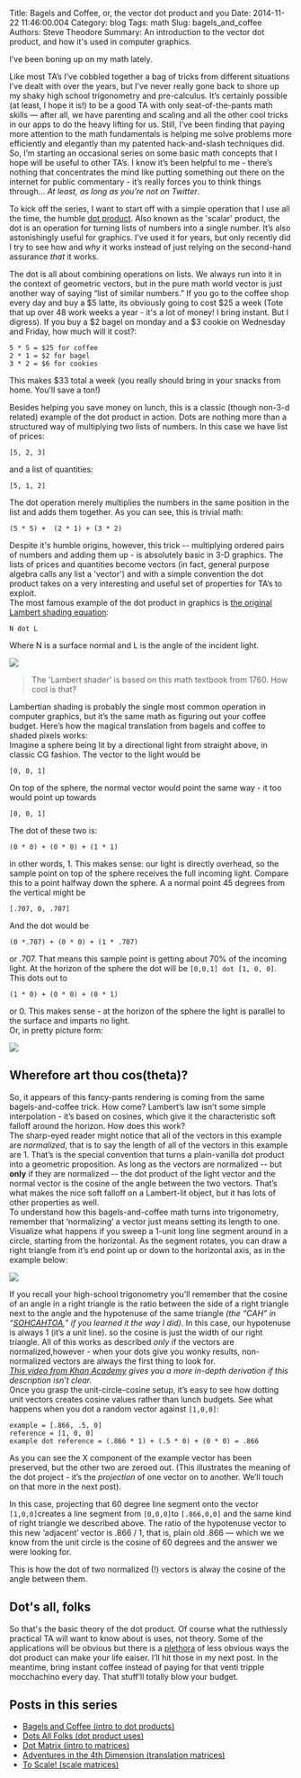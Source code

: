 Title: Bagels and Coffee, or, the vector dot product and you
Date: 2014-11-22 11:46:00.004
Category: blog
Tags: math
Slug: bagels_and_coffee
Authors: Steve Theodore
Summary: An introduction to the vector dot product, and how it's used in computer graphics.

I’ve been boning up on my math lately.   

Like most TA’s I’ve cobbled together a bag of tricks from different situations I’ve dealt with over the years, but I’ve never really gone back to shore up my shaky high school trigonometry and pre-calculus. It’s certainly possible (at least, I hope it is!) to be a good TA with only seat-of-the-pants math skills — after all, we have parenting and scaling and all the other cool tricks in our apps to do the heavy lifting for us. Still, I’ve been finding that paying more attention to the math fundamentals is helping me solve problems more efficiently and elegantly than my patented hack-and-slash techniques did.  
So, I’m starting an occasional series on some basic math concepts that I hope will be useful to other TA’s. I know it’s been helpful to me - there’s nothing that concentrates the mind like putting something out there on the internet for public commentary - it’s really forces you to think things through… _At least, as long as you’re not on Twitter_.  
  
  
To kick off the series, I want to start off with a simple operation that I use all the time, the humble [dot product](http://en.wikipedia.org/wiki/Dot_product). Also known as the 'scalar' product, the dot is an operation for turning lists of numbers into a single number. It’s also astonishingly useful for graphics. I’ve used it for years, but only recently did I try to see how and _why_ it works instead of just relying on the second-hand assurance _that_ it works.  

The dot is all about combining operations on lists. We always run into it in the context of geometric vectors, but in the pure math world vector is just another way of saying “list of similar numbers.” If you go to the coffee shop every day and buy a $5 latte, its obviously going to cost $25 a week (Tote that up over 48 work weeks a year - it's a lot of money! I bring instant. But I digress). If you buy a $2 bagel on monday and a $3 cookie on Wednesday and Friday, how much will it cost?:  

    
    
    5 * 5 = $25 for coffee  
    2 * 1 = $2 for bagel  
    3 * 2 = $6 for cookies  
    

This makes $33 total a week (you really should bring in your snacks from home. You'll save a ton!)   

Besides helping you save money on lunch, this is a classic (though non-3-d related) example of the dot product in action. Dots are nothing more than a structured way of multiplying two lists of numbers. In this case we have list of prices:  

    
    
    [5, 2, 3]  
    

and a list of quantities:  

    
    
    [5, 1, 2]  
    

The dot operation merely multiplies the numbers in the same position in the list and adds them together. As you can see, this is trivial math:  

    
    
    (5 * 5) +  (2 * 1) + (3 * 2)  
      
    

Despite it's humble origins, however, this trick -- multiplying ordered pairs of numbers and adding them up - is absolutely basic in 3-D graphics. The lists of prices and quantities become vectors (in fact, general purpose algebra calls any list a 'vector') and with a simple convention the dot product takes on a very interesting and useful set of properties for TA’s to exploit.  
The most famous example of the dot product in graphics is [the original Lambert shading equation](http://en.wikipedia.org/wiki/Lambertian_reflectance):  
    
    N dot L  
    

Where N is a surface normal and L is the angle of the incident light.   
  
  
[![](http://upload.wikimedia.org/wikipedia/commons/thumb/0/03/VisualPhotometry_Fig2_from_Lambert'sPhotometria.jpg/2880px-VisualPhotometry_Fig2_from_Lambert'sPhotometria.jpg)](http://upload.wikimedia.org/wikipedia/commons/thumb/0/03/VisualPhotometry_Fig2_from_Lambert'sPhotometria.jpg/2880px-VisualPhotometry_Fig2_from_Lambert'sPhotometria.jpg)  
  
> The 'Lambert shader' is based on this math textbook from 1760. How cool is that?  
  
Lambertian shading is probably the single most common operation in computer graphics, but it’s the same math as figuring out your coffee budget. Here’s how the magical translation from bagels and coffee to shaded pixels works:  
Imagine a sphere being lit by a directional light from straight above, in classic CG fashion. The vector to the light would be   

    
    
    [0, 0, 1]  
    

On top of the sphere, the normal vector would point the same way - it too would point up towards  

    
    
    [0, 0, 1]  
    

The dot of these two is:  

    
    
    (0 * 0) + (0 * 0) + (1 * 1)   
    

in other words, 1. This makes sense: our light is directly overhead, so the sample point on top of the sphere receives the full incoming light. Compare this to a point halfway down the sphere. A a normal point 45 degrees from the vertical might be   

    
    
    [.707, 0, .707]  
    

And the dot would be  

    
    
    (0 *.707) + (0 * 0) + (1 * .707)  
    

or .707. That means this sample point is getting about 70% of the incoming light. At the horizon of the sphere the dot will be `[0,0,1] dot [1, 0, 0]`. This dots out to   

    
    
    (1 * 0) + (0 * 0) + (0 * 1)   
    

or 0. This makes sense - at the horizon of the sphere the light is parallel to the surface and imparts no light.  
Or, in pretty picture form:  


[![](http://www.upvector.com/pages/Tutorials/Intro%20to%20Shaders/images/lambert1.gif)](http://www.upvector.com/pages/Tutorials/Intro%20to%20Shaders/images/lambert1.gif)

  


## Wherefore art thou cos(theta)?

So, it appears of this fancy-pants rendering is coming from the same bagels-and-coffee trick. How come? Lambert’s law isn’t some simple interpolation - it’s based on cosines, which give it the characteristic soft falloff around the horizon. How does this work?  
The sharp-eyed reader might notice that all of the vectors in this example are _normalized_, that is to say the length of all of the vectors in this example are 1. That’s is the special convention that turns a plain-vanilla dot product into a geometric proposition. As long as the vectors are normalized -- but **only** if they are normalized -- the dot product of the light vector and the normal vector is the cosine of the angle between the two vectors. That’s what makes the nice soft falloff on a Lambert-lit object, but it has lots of other properties as well.  
To understand how this bagels-and-coffee math turns into trigonometry, remember that ‘normalizing’ a vector just means setting its length to one. Visualize what happens if you sweep a 1-unit long line segment around in a circle, starting from the horizontal. As the segment rotates, you can draw a right triangle from it’s end point up or down to the horizontal axis, as in the example below:  
  


[![](http://www.mathsisfun.com/geometry/images/circle-unit-sct.gif)](http://www.mathsisfun.com/geometry/images/circle-unit-sct.gif)

  
If you recall your high-school trigonometry you’ll remember that the cosine of an angle in a right triangle is the ratio between the side of a right triangle next to the angle and the hypotenuse of the same triangle _(the “CAH” in “[SOHCAHTOA](http://www.mathwords.com/s/sohcahtoa.htm),” if you learned it the way I did)_. In this case, our hypotenuse is always 1 (it’s a unit line). so  the cosine is just the width of our right triangle. All of this works as described _only_ if the vectors are normalized,however - when your dots give you wonky results, non-normalized vectors are always the first thing to look for.  
_[This video from Khan Academy](https://www.youtube.com/watch?v=ZffZvSH285c) gives you a more in-depth derivation if this description isn’t clear._  
Once you grasp the unit-circle-cosine setup, it’s easy to see how dotting unit vectors creates cosine values rather than lunch budgets. See what happens when you dot a random vector against `[1,0,0]`:  

    
    
    example = [.866, .5, 0]  
    reference = [1, 0, 0]  
    example dot reference = (.866 * 1) + (.5 * 0) + (0 * 0) = .866  
    

As you can see the X component of the example vector has been preserved, but the other two are zeroed out. (This illustrates the meaning of the dot project - it’s the _projection_ of one vector on to another. We’ll touch on that more in the next post).   

In this case, projecting that 60 degree line segment onto the vector `[1,0,0]`creates a line segment from `[0,0,0]`to `[.866,0,0]` and the same kind of right triangle we described above. The ratio of the hypotenuse vector to this new ‘adjacent’ vector is .866 / 1, that is, plain old .866 — which we we know from the unit circle is the cosine of 60 degrees and the answer we were looking for.   

This is how the dot of two normalized (!) vectors is alway the cosine of the angle between them.  


## Dot's all, folks

So that's the basic theory of the dot product. Of course what the ruthlessly practical TA will want to know about is uses, not theory. Some of the applications will be obvious but there is a [plethora](https://www.youtube.com/watch?v=-mTUmczVdik) of less obvious ways the dot product can make your life eaiser. I’ll hit those in my next post.  In the meantime, bring instant coffee instead of paying for that venti tripple mocchachino every day. That stuff’ll totally blow your budget.  
  


##  Posts in this series

  * [Bagels and Coffee (intro to dot products)](http://techartsurvival.blogspot.com/2014/11/bagels-and-coffee-or-vector-dot-product.html)
  * [Dots All Folks (dot product uses)](http://techartsurvival.blogspot.com/2014/11/dots-all-folks.html)
  * [Dot Matrix (intro to matrices)](http://techartsurvival.blogspot.com/2014/12/dot-matrix.html)
  * [Adventures in the 4th Dimension (translation matrices)](http://techartsurvival.blogspot.com/2014/12/adventures-in-4th-dimension.html)
  * [To Scale! (scale matrices)](http://techartsurvival.blogspot.com/2015/01/to-scale.html)

  


